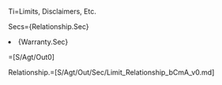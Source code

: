 Ti=Limits, Disclaimers, Etc.

Secs={Relationship.Sec}<li>{Warranty.Sec}

=[S/Agt/Out0]

Relationship.=[S/Agt/Out/Sec/Limit_Relationship_bCmA_v0.md]